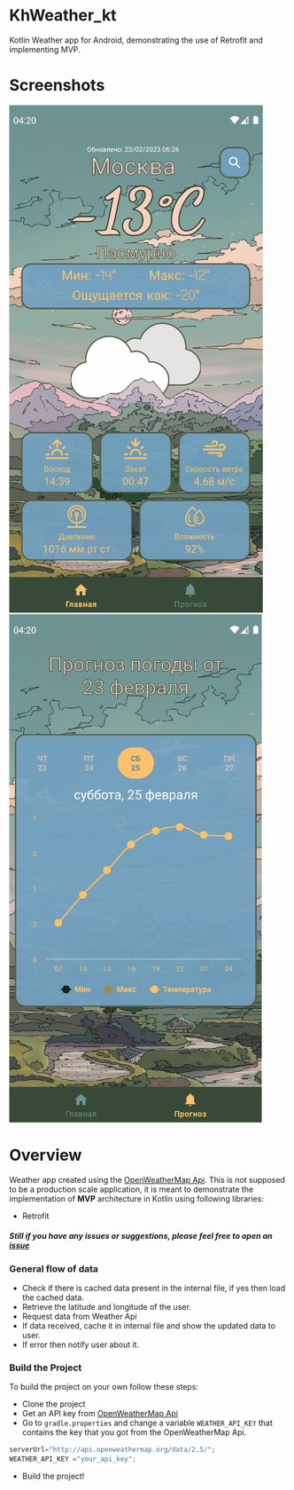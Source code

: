 # KhWeather_kt
 Kotlin Weather app for Android, demonstrating the use of Retrofit and implementing MVP.

<!-- <a href="https://play.google.com/store/apps/details?id=app.com.thetechnocafe.kotlinweather">
    <img alt="Get it on Google Play"
        height="80"
        src="https://play.google.com/intl/en_us/badges/images/generic/en_badge_web_generic.png" />
</a> -->

# Screenshots
![alt text](https://github.com/PavelKhabusov/KhWeather_kt/blob/main/screenshots/screenshot_1.png?raw=true)
![alt text](https://github.com/PavelKhabusov/KhWeather_kt/blob/main/screenshots/screenshot_2.png?raw=true)
<!-- <img src="https://github.com/PavelKhabusov/KhWeather_kt/tree/main/screenshots/screenshot_1.png" width="350"/> <img src="https://github.com/PavelKhabusov/KhWeather_kt/tree/main/screenshots/screenshot_2.png" width="350"/>  -->

# Overview
 Weather app created using the [OpenWeatherMap Api](https://openweathermap.org/).
 This is not supposed to be a production scale application, it is meant to demonstrate the implementation of **MVP** architecture in Kotlin using following libraries:
* Retrofit

##### Still if you have any issues or suggestions, please feel free to open an [issue](https://github.com/PavelKhabusov/KhWeather_kt/issues/new)

### General flow of data
* Check if there is cached data present in the internal file, if yes then load the cached data.
* Retrieve the latitude and longitude of the user.
* Request data from Weather Api
* If data received, cache it in internal file and show the updated data to user.
* If error then notify user about it.

### Build the Project
To build the project on your own follow these steps:
* Clone the project
* Get an API key from [OpenWeatherMap Api](https://openweathermap.org/)
* Go to `gradle.properties` and change a variable `WEATHER_API_KEY` that contains the key that you got from the OpenWeatherMap Api.
```kotlin
serverUrl="http://api.openweathermap.org/data/2.5/";
WEATHER_API_KEY ="your_api_key";
```
* Build the project!